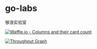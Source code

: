 # go-labs

够浪实验室

[![Waffle.io - Columns and their card count](https://badge.waffle.io/wuleying/go-labs.svg?columns=all)](https://waffle.io/wuleying/go-labs)

[![Throughput Graph](https://graphs.waffle.io/wuleying/go-labs/throughput.svg)](https://waffle.io/ipfs/go-ipfs/metrics/throughput)
